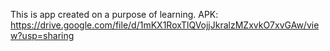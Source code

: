 This is app created on a purpose of learning. 
APK: https://drive.google.com/file/d/1mKX1RoxTlQVojjJkralzMZxvkO7xvGAw/view?usp=sharing
